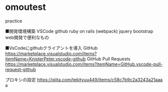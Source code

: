 # omoutest
practice


■開発環境構築
VSCode
github
ruby on rails
(webpack)
jquery
bootstrap
web開発で便利なもの


■VsCodeにgithubクライアントを導入
GitHub
https://marketplace.visualstudio.com/items?itemName=KnisterPeter.vscode-github
GitHub Pull Requests
https://marketplace.visualstudio.com/items?itemName=GitHub.vscode-pull-request-github

プロキシの設定
https://qiita.com/tekityuu449/items/c58c7b9c2a3243a21aaa
a
